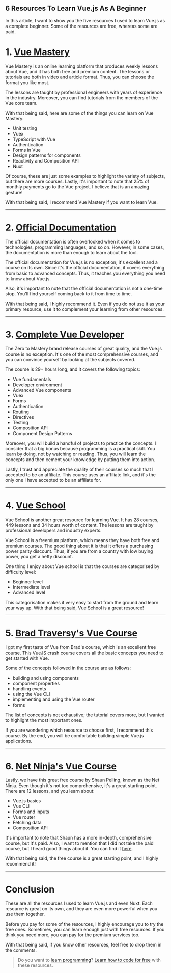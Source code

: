 ## 6 Resources To Learn Vue.js As A Beginner

In this article, I want to show you the five resources I used to learn Vue.js as a complete beginner. Some of the resources are free, whereas some are paid.


# 1. [Vue Mastery](https://www.vuemastery.com/)
Vue Mastery is an online learning platform that produces weekly lessons about Vue, and it has both free and premium content. The lessons or tutorials are both in video and article format. Thus, you can choose the format you like most.

The lessons are taught by professional engineers with years of experience in the industry. Moreover, you can find tutorials from the members of the Vue core team. 

With that being said, here are some of the things you can learn on Vue Mastery:
* Unit testing
* Vuex
* TypeScript with Vue
* Authentication
* Forms in Vue
* Design patterns for components
* Reactivity and Composition API
* Nuxt

Of course, these are just some examples to highlight the variety of subjects, but there are more courses. Lastly, it's important to note that 25% of monthly payments go to the Vue project. I believe that is an amazing gesture!

With that being said, I recommend Vue Mastery if you want to learn Vue.

---

# 2. [Official Documentation](https://v3.vuejs.org)

The official documentation is often overlooked when it comes to technologies, programming languages, and so on. However, in some cases, the documentation is more than enough to learn about the tool.

The official documentation for Vue.js is no exception; it's excellent and a course on its own. Since it's the official documentation, it covers everything from basic to advanced concepts. Thus, it teaches you everything you need to know about Vue.js.

Also, it's important to note that the official documentation is not a one-time stop. You'll find yourself coming back to it from time to time. 

With that being said, I highly recommend it. Even if you do not use it as your primary resource, use it to complement your learning from other resources.

---

# 3. [Complete Vue Developer](https://academy.zerotomastery.io/p/learn-vue-js?affcode=441520_zj_tadya)

The Zero to Mastery brand release courses of great quality, and the Vue.js course is no exception. It's one of the most comprehensive courses, and you can convince yourself by looking at the subjects covered.

The course is 29+ hours long, and it covers the following topics:
* Vue fundamentals
* Developer environment
* Advanced Vue components
* Vuex
* Forms
* Authentication
* Routing
* Directives
* Testing
* Composition API
* Component Design Patterns

Moreover, you will build a handful of projects to practice the concepts. I consider that a big bonus because programming is a practical skill. You learn by doing, not by watching or reading. Thus, you will learn the concepts and then cement your knowledge by putting them into action.

Lastly, I trust and appreciate the quality of their courses so much that I accepted to be an affiliate. This course uses an affiliate link, and it's the only one I have accepted to be an affiliate for.

---

# 4. [Vue School](https://vueschool.io/)

Vue School is another great resource for learning Vue. It has 28 courses, 449 lessons and 34 hours worth of content. The lessons are taught by professional developers and industry experts.

Vue School is a freemium platform, which means they have both free and premium courses. The good thing about it is that it offers a purchasing power parity discount. Thus, if you are from a country with low buying power, you get a hefty discount.

One thing I enjoy about Vue school is that the courses are categorised by difficulty level:
* Beginner level
* Intermediate level
* Advanced level

This categorisation makes it very easy to start from the ground and learn your way up. With that being said, Vue School is a great resource!

---

# 5. [Brad Traversy's Vue Course](https://youtu.be/qZXt1Aom3Cs)

I got my first taste of Vue from Brad's course, which is an excellent free course. This VueJS crash course covers all the basic concepts you need to get started with Vue.

Some of the concepts followed in the course are as follows:
* building and using components
* component properties
* handling events
* using the Vue CLI
* implementing and using the Vue router
* forms

The list of concepts is not exhaustive; the tutorial covers more, but I wanted to highlight the most important ones.

If you are wondering which resource to choose first, I recommend this course. By the end, you will be comfortable building simple Vue.js applications.

---

# 6. [Net Ninja's Vue Course](https://www.youtube.com/watch?v=YrxBCBibVo0&list=PL4cUxeGkcC9hYYGbV60Vq3IXYNfDk8At1)

Lastly, we have this great free course by Shaun Pelling, known as the Net Ninja. Even though it's not too comprehensive, it's a great starting point. There are 12 lessons, and you learn about:

* Vue.js basics
* Vue CLI
* Forms and inputs
* Vue router
* Fetching data
* Composition API

It's important to note that Shaun has a more in-depth, comprehensive course, but it's paid. Also, I want to mention that I did not take the paid course, but I heard good things about it. You can find it [here](https://www.udemy.com/course/build-web-apps-with-vuejs-firebase/?couponCode=6A01E49AC178C62E814D).

With that being said, the free course is a great starting point, and I highly recommend it!

---

# Conclusion

These are all the resources I used to learn Vue.js and even Nuxt. Each resource is great on its own, and they are even more powerful when you use them together.

Before you pay for some of the resources, I highly encourage you to try the free ones. Sometimes, you can learn enough just with free resources. If you think you need more, you can pay for the premium services too.

With that being said, if you know other resources, feel free to drop them in the comments.

> Do you want to [learn programming](https://catalins.tech/20-best-places-to-learn-programming-for-free)? [Learn how to code for free](https://catalins.tech/20-best-places-to-learn-programming-for-free) with these resources.